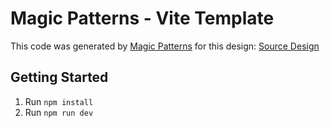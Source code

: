# Magic Patterns - Vite Template

This code was generated by [Magic Patterns](https://magicpatterns.com) for this design: [Source Design](https://www.magicpatterns.com/c/bzcasciz6suzgmkiuqveby)

## Getting Started

1. Run `npm install`
2. Run `npm run dev`
